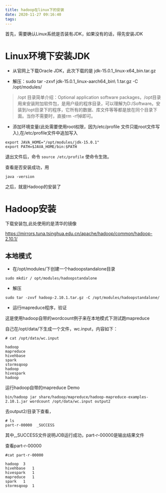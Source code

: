 ```yaml
---
title: hadoop在linux下的安装
date: 2020-11-27 09:16:40
tags: 
---
```



首先，需要确认Linux系统是否装有JDK，如果没有的话，得先安装JDK

# Linux环境下安装JDK

* 从官网上下载Oracle JDK，此次下载的是 jdk-15.0.1_linux-x64_bin.tar.gz 

*  解压：sudo tar -zxvf jdk-15.0.1_linux-aarch64_bin\ 1.tar.gz -C /opt/modules/
> /opt 目录简单介绍：Optional application software packages，/opt目录用来安装附加软件包，是用户级的程序目录，可以理解为D:/Software。安装到/opt目录下的程序，它所有的数据、库文件等等都是放在同个目录下面。当你不需要时，直接rm -rf掉即可。

* 添加环境变量(此处需要使用root权限，因为/etc/profile 文件只能root文件写入),在/etc/profile文件中追加写入
```
export JAVA_HOME="/opt/modules/jdk-15.0.1"
export PATH=$JAVA_HOME/bin:$PATH
```
退出文件后，命令 `source /etc/profile` 使命令生效。

查看是否安装成功，用 
```
java -version
```


之后，就是Hadoop的安装了
# Hadoop安装

下载安装包,此处使用的是清华的镜像

https://mirrors.tuna.tsinghua.edu.cn/apache/hadoop/common/hadoop-2.10.1/

## 本地模式

* 在/opt/modules/下创建一个hadoopstandalone目录
```
sudo mkdir / opt/modules/hadoopstandalone

```

* 解压
```
sudo tar -zxvf hadoop-2.10.1.tar.gz -C /opt/modules/hadoopstandalone/

``` 


* 运行mapreduce程序，验证

这是使用hadoop自带的wordcount例子来在本地模式下测试跑mapreduce

自己在/opt/data/下生成一个文件，wc.input，内容如下：
```
# cat /opt/data/wc.input

hadoop
mapreduce
hivehbase
spark
stormsqoop
hadoop
hivespark
hadoop
```
运行hadoop自带的mapreduce Demo
```
bin/hadoop jar share/hadoop/mapreduce/hadoop-mapreduce-examples-2.10.1.jar wordcount /opt/data/wc.input output2
```

去output2/目录下查看，
```
# ls
part-r-00000  _SUCCESS

```
其中,_SUCCESS文件说明JOB运行成功，part-r-00000是输出结果文件

查看part-r-00000
```
#cat part-r-00000 

hadoop	3
hivehbase	1
hivespark	1
mapreduce	1
spark	1
stormsqoop	1

```